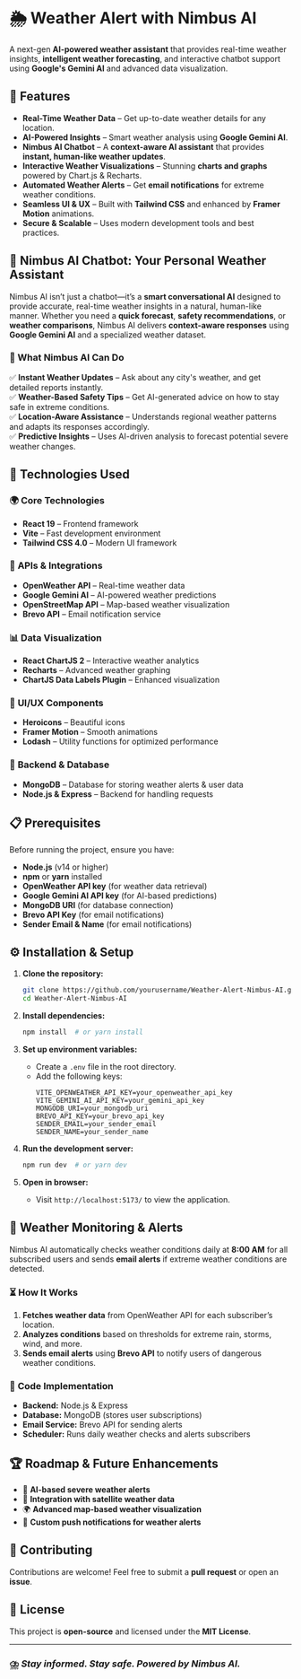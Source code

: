 # 🌦️ Weather Alert with Nimbus AI

A next-gen **AI-powered weather assistant** that provides real-time weather insights, **intelligent weather forecasting**, and interactive chatbot support using **Google's Gemini AI** and advanced data visualization.

## 🚀 Features

- **Real-Time Weather Data** – Get up-to-date weather details for any location.
- **AI-Powered Insights** – Smart weather analysis using **Google Gemini AI**.
- **Nimbus AI Chatbot** – A **context-aware AI assistant** that provides **instant, human-like weather updates**.
- **Interactive Weather Visualizations** – Stunning **charts and graphs** powered by Chart.js & Recharts.
- **Automated Weather Alerts** – Get **email notifications** for extreme weather conditions.
- **Seamless UI & UX** – Built with **Tailwind CSS** and enhanced by **Framer Motion** animations.
- **Secure & Scalable** – Uses modern development tools and best practices.

## 🚠 Nimbus AI Chatbot: Your Personal Weather Assistant

Nimbus AI isn’t just a chatbot—it’s a **smart conversational AI** designed to provide accurate, real-time weather insights in a natural, human-like manner. Whether you need a **quick forecast**, **safety recommendations**, or **weather comparisons**, Nimbus AI delivers **context-aware responses** using **Google Gemini AI** and a specialized weather dataset.

### 🧠 What Nimbus AI Can Do  
✅ **Instant Weather Updates** – Ask about any city's weather, and get detailed reports instantly.  
✅ **Weather-Based Safety Tips** – Get AI-generated advice on how to stay safe in extreme conditions.  
✅ **Location-Aware Assistance** – Understands regional weather patterns and adapts its responses accordingly.  
✅ **Predictive Insights** – Uses AI-driven analysis to forecast potential severe weather changes.

## 🫠 Technologies Used

### 🌍 **Core Technologies**

- **React 19** – Frontend framework
- **Vite** – Fast development environment
- **Tailwind CSS 4.0** – Modern UI framework

### 🔗 **APIs & Integrations**

- **OpenWeather API** – Real-time weather data
- **Google Gemini AI** – AI-powered weather predictions
- **OpenStreetMap API** – Map-based weather visualization
- **Brevo API** – Email notification service

### 📊 **Data Visualization**

- **React ChartJS 2** – Interactive weather analytics
- **Recharts** – Advanced weather graphing
- **ChartJS Data Labels Plugin** – Enhanced visualization

### 🎨 **UI/UX Components**

- **Heroicons** – Beautiful icons
- **Framer Motion** – Smooth animations
- **Lodash** – Utility functions for optimized performance

### 💼 **Backend & Database**

- **MongoDB** – Database for storing weather alerts & user data
- **Node.js & Express** – Backend for handling requests

## 📋 Prerequisites

Before running the project, ensure you have:

- **Node.js** (v14 or higher)
- **npm** or **yarn** installed
- **OpenWeather API key** (for weather data retrieval)
- **Google Gemini AI API key** (for AI-based predictions)
- **MongoDB URI** (for database connection)
- **Brevo API Key** (for email notifications)
- **Sender Email & Name** (for email notifications)

## ⚙️ Installation & Setup

1. **Clone the repository:**

   ```sh
   git clone https://github.com/yourusername/Weather-Alert-Nimbus-AI.git
   cd Weather-Alert-Nimbus-AI
   ```

2. **Install dependencies:**

   ```sh
   npm install  # or yarn install
   ```

3. **Set up environment variables:**

   - Create a `.env` file in the root directory.
   - Add the following keys:
     ```env
     VITE_OPENWEATHER_API_KEY=your_openweather_api_key
     VITE_GEMINI_AI_API_KEY=your_gemini_api_key
     MONGODB_URI=your_mongodb_uri
     BREVO_API_KEY=your_brevo_api_key
     SENDER_EMAIL=your_sender_email
     SENDER_NAME=your_sender_name
     ```

4. **Run the development server:**

   ```sh
   npm run dev  # or yarn dev
   ```

5. **Open in browser:**

   - Visit `http://localhost:5173/` to view the application.

## 📡 Weather Monitoring & Alerts

Nimbus AI automatically checks weather conditions daily at **8:00 AM** for all subscribed users and sends **email alerts** if extreme weather conditions are detected.

### ⏳ **How It Works**

1. **Fetches weather data** from OpenWeather API for each subscriber’s location.
2. **Analyzes conditions** based on thresholds for extreme rain, storms, wind, and more.
3. **Sends email alerts** using **Brevo API** to notify users of dangerous weather conditions.

### 📜 **Code Implementation**

- **Backend:** Node.js & Express
- **Database:** MongoDB (stores user subscriptions)
- **Email Service:** Brevo API for sending alerts
- **Scheduler:** Runs daily weather checks and alerts subscribers

## 🏆 Roadmap & Future Enhancements

- 🌟 **AI-based severe weather alerts**
- 💼 **Integration with satellite weather data**
- 🌍 **Advanced map-based weather visualization**
- 📢 **Custom push notifications for weather alerts**

## 🤝 Contributing

Contributions are welcome! Feel free to submit a **pull request** or open an **issue**.

## 📜 License

This project is **open-source** and licensed under the **MIT License**.

---

### ⛈️ *Stay informed. Stay safe. Powered by Nimbus AI.*

